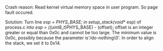 Crash reason:
    Read kernel virtual memory space in user program. So page fault occured.

Solution:
    Turn line *esp = PHYS_BASE; in setup_stack(void** esp) of process.c into *esp = ((uint8_t*)PHYS_BASE) - (offset);
    offset is an integer greater or equal than 0x0c and cannot be too large.
    The minimum value is 0x0c, possibly because the parameter is'/do-nothing\0'.
    In order to align the stack, we set it to 0x14.
